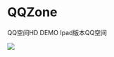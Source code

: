 # QQZone
QQ空间HD DEMO
Ipad版本QQ空间

![](http://img4.imgtn.bdimg.com/it/u=3445377427,2645691367&fm=21&gp=0.jpg)
